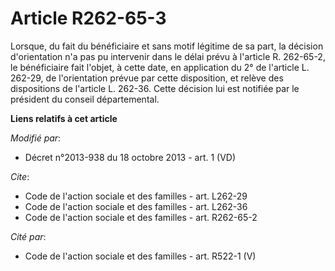# Article R262-65-3

Lorsque, du fait du bénéficiaire et sans motif légitime de sa part, la décision d'orientation n'a pas pu intervenir dans le
délai prévu à l'article R. 262-65-2, le bénéficiaire fait l'objet, à cette date, en application du 2° de l'article L. 262-29,
de l'orientation prévue par cette disposition, et relève des dispositions de l'article L. 262-36. Cette décision lui est
notifiée par le président du conseil départemental.

**Liens relatifs à cet article**

_Modifié par_:

  - Décret n°2013-938 du 18 octobre 2013 - art. 1 (VD)

_Cite_:

  - Code de l'action sociale et des familles - art. L262-29
  - Code de l'action sociale et des familles - art. L262-36
  - Code de l'action sociale et des familles - art. R262-65-2

_Cité par_:

  - Code de l'action sociale et des familles - art. R522-1 (V)
